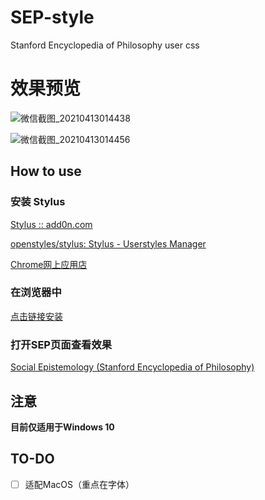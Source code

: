 # SEP-style
Stanford Encyclopedia of Philosophy user css

# 效果预览

![微信截图_20210413014438](https://user-images.githubusercontent.com/67500714/114439034-1bc62880-9bfb-11eb-9384-7ffbf8fd1184.png)


![微信截图_20210413014456](https://user-images.githubusercontent.com/67500714/114439027-19fc6500-9bfb-11eb-88b2-440fa1b25bae.png)


## How to use

### 安装 Stylus

[Stylus :: add0n.com](https://add0n.com/stylus.html)

[openstyles/stylus: Stylus - Userstyles Manager](https://github.com/openstyles/stylus/)

[Chrome网上应用店](https://chrome.google.com/webstore/detail/stylus/clngdbkpkpeebahjckkjfobafhncgmne)

### 在浏览器中

[点击链接安装](https://cdn.jsdelivr.net/gh/AlainAlan/SEP-style@main/index.user.css)

### 打开SEP页面查看效果

[Social Epistemology (Stanford Encyclopedia of Philosophy)](https://plato.stanford.edu/entries/epistemology-social/)

## 注意

**目前仅适用于Windows 10**

## TO-DO

- [ ] 适配MacOS（重点在字体）

